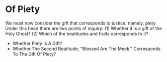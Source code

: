 # Of Piety

We must now consider the gift that corresponds to justice; namely, piety. Under this head there are two points of inquiry:
(1) Whether it is a gift of the Holy Ghost?
(2) Which of the beatitudes and fruits corresponds to it?

* Whether Piety Is A Gift?
* Whether The Second Beatitude, "Blessed Are The Meek," Corresponds To The Gift Of Piety?